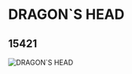 # DRAGON`S HEAD
## 15421
![DRAGON`S HEAD](https://lc-www-live-s.legocdn.com/media/bricks/5/2/6102304.jpg)